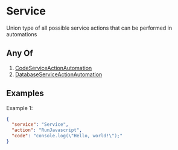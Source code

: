 # Service

Union type of all possible service actions that can be performed in automations

## Any Of

1. [CodeServiceActionAutomation](/docs/automation/action/service/code)
2. [DatabaseServiceActionAutomation](/docs/automation/action/service/database)

## Examples

Example 1:

```json
{
  "service": "Service",
  "action": "RunJavascript",
  "code": "console.log(\"Hello, world!\");"
}
```
